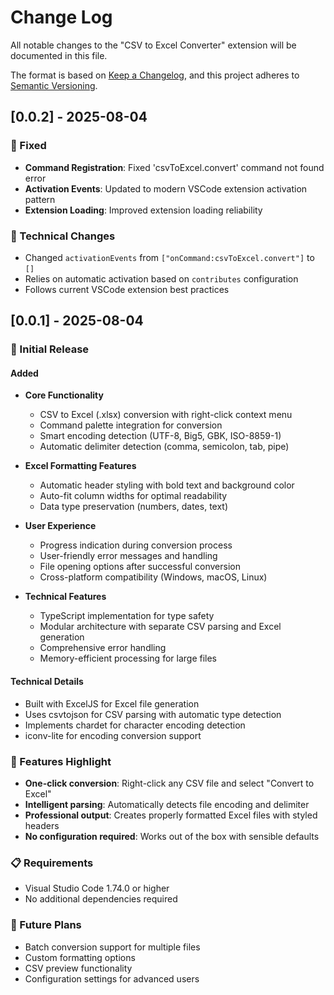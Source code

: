 # Change Log

All notable changes to the "CSV to Excel Converter" extension will be documented in this file.

The format is based on [Keep a Changelog](https://keepachangelog.com/en/1.0.0/),
and this project adheres to [Semantic Versioning](https://semver.org/spec/v2.0.0.html).

## [0.0.2] - 2025-08-04

### 🐛 Fixed
- **Command Registration**: Fixed 'csvToExcel.convert' command not found error
- **Activation Events**: Updated to modern VSCode extension activation pattern
- **Extension Loading**: Improved extension loading reliability

### 🔧 Technical Changes
- Changed `activationEvents` from `["onCommand:csvToExcel.convert"]` to `[]`
- Relies on automatic activation based on `contributes` configuration
- Follows current VSCode extension best practices

## [0.0.1] - 2025-08-04

### 🎉 Initial Release

#### Added
- **Core Functionality**
  - CSV to Excel (.xlsx) conversion with right-click context menu
  - Command palette integration for conversion
  - Smart encoding detection (UTF-8, Big5, GBK, ISO-8859-1)
  - Automatic delimiter detection (comma, semicolon, tab, pipe)

- **Excel Formatting Features**
  - Automatic header styling with bold text and background color
  - Auto-fit column widths for optimal readability
  - Data type preservation (numbers, dates, text)

- **User Experience**
  - Progress indication during conversion process
  - User-friendly error messages and handling
  - File opening options after successful conversion
  - Cross-platform compatibility (Windows, macOS, Linux)

- **Technical Features**
  - TypeScript implementation for type safety
  - Modular architecture with separate CSV parsing and Excel generation
  - Comprehensive error handling
  - Memory-efficient processing for large files

#### Technical Details
- Built with ExcelJS for Excel file generation
- Uses csvtojson for CSV parsing with automatic type detection
- Implements chardet for character encoding detection
- iconv-lite for encoding conversion support

### 🚀 Features Highlight
- **One-click conversion**: Right-click any CSV file and select "Convert to Excel"
- **Intelligent parsing**: Automatically detects file encoding and delimiter
- **Professional output**: Creates properly formatted Excel files with styled headers
- **No configuration required**: Works out of the box with sensible defaults

### 📋 Requirements
- Visual Studio Code 1.74.0 or higher
- No additional dependencies required

### 🔄 Future Plans
- Batch conversion support for multiple files
- Custom formatting options
- CSV preview functionality
- Configuration settings for advanced users